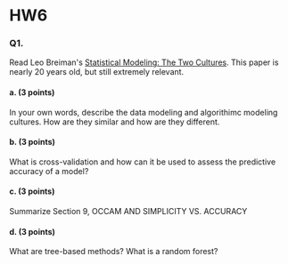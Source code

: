 # HW6

### Q1. 
Read Leo Breiman's [Statistical Modeling: The Two Cultures](https://projecteuclid.org/download/pdf_1/euclid.ss/1009213726). This paper is nearly 20 years old, but still extremely relevant.

#### a. (3 points) 
In your own words, describe the data modeling and algorithimc modeling cultures. How are they similar and how are they different.

#### b. (3 points)
What is cross-validation and how can it be used to assess the predictive accuracy of a model?

#### c. (3 points)
Summarize Section 9, OCCAM AND SIMPLICITY VS. ACCURACY

#### d. (3 points)
What are tree-based methods? What is a random forest?
